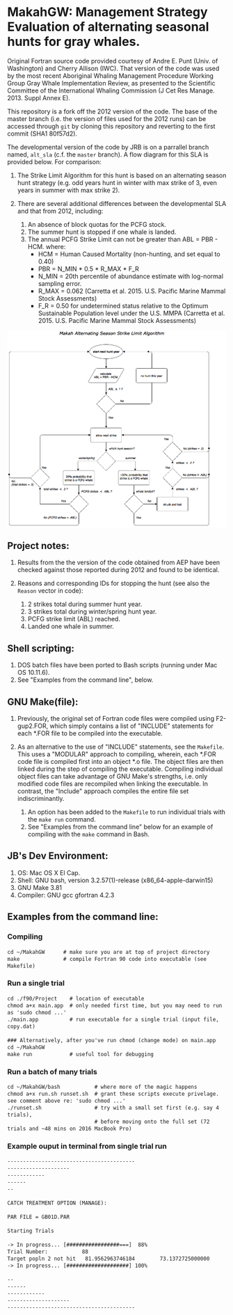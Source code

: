 # MakahGW: Management Strategy Evaluation of alternating seasonal hunts for gray whales. 

Original Fortran source code provided courtesy of Andre E. Punt (Univ. of Washington) and Cherry Allison (IWC). That version of the code was used by the most recent Aboriginal Whaling Management Procedure Working Group Gray Whale Implementation Review, as presented to the Scientific Committee of the International Whaling Commission (J Cet Res Manage. 2013. Suppl Annex E). 

This repository is a fork off the 2012 version of the code. The base of the master branch (i.e. the version of files used for the 2012 runs) can be accessed through `git` by cloning this repository and reverting to the first commit (SHA1 80f57d2).    

The developmental version of the code by JRB is on a parrallel branch named, `alt_sla` (c.f. the `master` branch). A flow diagram for this SLA is provided below. For comparison:  

1. The Strike Limit Algorithm for this hunt is based on an alternating season hunt strategy (e.g. odd years hunt in winter with max strike of 3, even years in summer with max strike 2).

2. There are several additional differences between the developmental SLA and that from 2012, including:
	  1.  An absence of block quotas for the PCFG stock.
	  2.  The summer hunt is stopped if one whale is landed. 
	  3.  The annual PCFG Strike Limit can not be greater than ABL = PBR - HCM. 
	      where:  
	      * HCM = Human Caused Mortality (non-hunting, and set equal to 0.40) 
	      * PBR = N_MIN * 0.5 * R_MAX * F_R
	      * N_MIN = 20th percentile of abundance estimate with log-normal sampling error.
	      * R_MAX = 0.062 (Carretta et al. 2015. U.S. Pacific Marine Mammal Stock Assessments)
	      * F_R   = 0.50 for undetermined status relative to the Optimum Sustainable Population level under the U.S. MMPA (Carretta et al. 2015. U.S. Pacific Marine Mammal Stock Assessments)

<p align="center">
  <img src="./figs/FlowChart.png" width="850" align="center" title="Makah Alternating Season Strike Limit Algorithm">
</p>

## Project notes: 

1. Results from the the version of the code obtained from AEP have been checked against those reported during 2012 and found to be identical.    

2. Reasons and corresponding IDs for stopping the hunt (see also the `Reason` vector in code):
     1. 2 strikes total during summer hunt year.
     2. 3 strikes total during winter/spring hunt year. 
     3. PCFG strike limit (ABL) reached.
     4. Landed one whale in summer.

## Shell scripting: 

1. DOS batch files have been ported to Bash scripts (running under Mac OS 10.11.6).
2. See "Examples from the command line", below. 

## GNU Make(file): 

1. Previously, the original set of Fortran code files were compiled using F2-gup2.FOR, which simply contains a list of "INCLUDE" statements for each \*.FOR file to be compiled into the executable.   

2. As an alternative to the use of "INCLUDE" statements, see the `Makefile`. This uses a "MODULAR" approach to compiling, wherein, each \*.FOR code file is compiled first into an object \*.o file. The object files are then linked during the step of compiling the executable. Compiling individual object files can take advantage of GNU Make's strengths, i.e. only modified code files are recompiled when linking the executable. In contrast, the "Include" approach compiles the entire file set indiscriminantly.
     1. An option has been added to the `Makefile` to run individual trials with the `make run` command.
     2. See "Examples from the command line" below for an example of compiling with the `make` command in Bash.

## JB's Dev Environment:
1. OS: Mac OS X El Cap.
2. Shell: GNU bash, version 3.2.57(1)-release (x86\_64-apple-darwin15)
3. GNU Make 3.81
4. Compiler: GNU gcc gfortran 4.2.3 

## __Examples from the command line__:

### Compiling

``` shell
cd ~/MakahGW      # make sure you are at top of project directory 
make              # compile Fortran 90 code into executable (see Makefile)

``` 

### Run a single trial

``` shell
cd ./f90/Project    # location of executable
chmod a+x main.app  # only needed first time, but you may need to run as 'sudo chmod ...'
./main.app          # run executable for a single trial (input file, copy.dat)

### Alternatively, after you've run chmod (change mode) on main.app
cd ~/MakahGW
make run            # useful tool for debugging
```

### Run a batch of many trials

``` shell
cd ~/MakahGW/bash           # where more of the magic happens
chmod a+x run.sh runset.sh  # grant these scripts execute privelage. see comment above re: 'sudo chmod ...' 
./runset.sh                 # try with a small set first (e.g. say 4 trials), 
                            # before moving onto the full set (72 trials and ~48 mins on 2016 MacBook Pro)
```

### Example ouput in terminal from single trial run

``` shell
-----------------------------------------
--------------------
------------
------
--
                  
CATCH TREATMENT OPTION (MANAGE):   
                    
PAR FILE = GB01D.PAR   
                      
Starting Trials
                        
-> In progress... [#################===]  88% 
Trial Number:           88
Target popln 2 not hit   81.9562963746184        73.1372725000000     
-> In progress... [####################] 100% 
                              
--
------
------------
--------------------
-----------------------------------------

```
